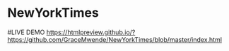 # NewYorkTimes
#LIVE DEMO
https://htmlpreview.github.io/?https://github.com/GraceMwende/NewYorkTimes/blob/master/index.html
